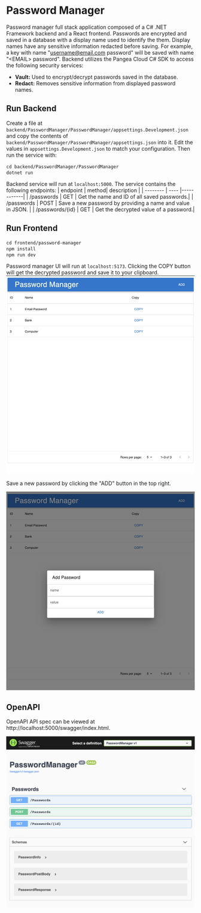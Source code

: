 # Password Manager

Password manager full stack application composed of a C# .NET Framework backend and a React frontend.
Passwords are encrypted and saved in a database with a display name used to
identify the them. Display names have any sensitive information redacted before saving.
For example, a key with name "username@email.com password" will be saved with name
"&lt;EMAIL> password".
Backend utilizes the Pangea Cloud C# SDK to access
the following security services:

- <b>Vault:</b> Used to encrypt/decrypt passwords saved in the database.
- <b>Redact:</b> Removes sensitive information from displayed password names.

## Run Backend

Create a file at `backend/PasswordManager/PasswordManager/appsettings.Development.json`
and copy the contents of `backend/PasswordManager/PasswordManager/appsettings.json`
into it. Edit the values in `appsettings.Development.json` to match your configuration.
Then run the service with:

```
cd backend/PasswordManager/PasswordManager
dotnet run
```

Backend service will run at `localhost:5000`.
The service contains the following endpoints:
| endpoint | method| description |
| -------- | ---- |------------|
| /passwords | GET | Get the name and ID of all saved passwords.|
| /passwords | POST | Save a new password by providing a name and value in JSON. |
| /passwords/{id} | GET | Get the decrypted value of a password.|

## Run Frontend

```
cd frontend/password-manager
npm install
npm run dev
```

Password manager UI will run at `localhost:5173`. Clicking the COPY button will
get the decrypted password and save it to your clipboard.
![password manager](/assets/password-manager.png)

Save a new password by clicking the "ADD" button in the top right.

![password manager](/assets/new-password.png)

## OpenAPI

OpenAPI API spec can be viewed at http://localhost:5000/swagger/index.html.

![openapi](/assets/openapi.png)
